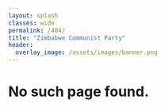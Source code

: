 ```yaml
---
layout: splash
classes: wide
permalink: /404/
title: "Zimbabwe Communist Party"
header:   
  overlay_image: /assets/images/banner.png
---
```


# No such page found.
 
 

